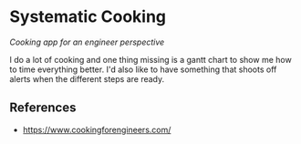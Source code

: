 # Systematic Cooking

_Cooking app for an engineer perspective_

I do a lot of cooking and one thing missing is a gantt chart to show me how to time everything better. I'd also like to have something that shoots off alerts when the different steps are ready.

## References

- https://www.cookingforengineers.com/
